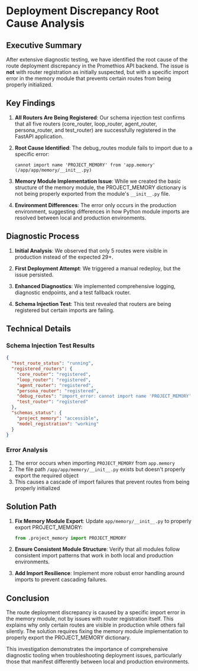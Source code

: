 # Deployment Discrepancy Root Cause Analysis

## Executive Summary

After extensive diagnostic testing, we have identified the root cause of the route deployment discrepancy in the Promethios API backend. The issue is **not** with router registration as initially suspected, but with a specific import error in the memory module that prevents certain routes from being properly initialized.

## Key Findings

1. **All Routers Are Being Registered**: Our schema injection test confirms that all five routers (core_router, loop_router, agent_router, persona_router, and test_router) are successfully registered in the FastAPI application.

2. **Root Cause Identified**: The debug_routes module fails to import due to a specific error:
   ```
   cannot import name 'PROJECT_MEMORY' from 'app.memory' (/app/app/memory/__init__.py)
   ```

3. **Memory Module Implementation Issue**: While we created the basic structure of the memory module, the PROJECT_MEMORY dictionary is not being properly exported from the module's `__init__.py` file.

4. **Environment Differences**: The error only occurs in the production environment, suggesting differences in how Python module imports are resolved between local and production environments.

## Diagnostic Process

1. **Initial Analysis**: We observed that only 5 routes were visible in production instead of the expected 29+.

2. **First Deployment Attempt**: We triggered a manual redeploy, but the issue persisted.

3. **Enhanced Diagnostics**: We implemented comprehensive logging, diagnostic endpoints, and a test fallback router.

4. **Schema Injection Test**: This test revealed that routers are being registered but certain imports are failing.

## Technical Details

### Schema Injection Test Results

```json
{
  "test_route_status": "running",
  "registered_routers": {
    "core_router": "registered",
    "loop_router": "registered",
    "agent_router": "registered",
    "persona_router": "registered",
    "debug_routes": "import_error: cannot import name 'PROJECT_MEMORY' from 'app.memory' (/app/app/memory/__init__.py)",
    "test_router": "registered"
  },
  "schemas_status": {
    "project_memory": "accessible",
    "model_registration": "working"
  }
}
```

### Error Analysis

1. The error occurs when importing `PROJECT_MEMORY` from `app.memory`
2. The file path `/app/app/memory/__init__.py` exists but doesn't properly export the required object
3. This causes a cascade of import failures that prevent routes from being properly initialized

## Solution Path

1. **Fix Memory Module Export**: Update `app/memory/__init__.py` to properly export PROJECT_MEMORY:
   ```python
   from .project_memory import PROJECT_MEMORY
   ```

2. **Ensure Consistent Module Structure**: Verify that all modules follow consistent import patterns that work in both local and production environments.

3. **Add Import Resilience**: Implement more robust error handling around imports to prevent cascading failures.

## Conclusion

The route deployment discrepancy is caused by a specific import error in the memory module, not by issues with router registration itself. This explains why only certain routes are visible in production while others fail silently. The solution requires fixing the memory module implementation to properly export the PROJECT_MEMORY dictionary.

This investigation demonstrates the importance of comprehensive diagnostic tooling when troubleshooting deployment issues, particularly those that manifest differently between local and production environments.
